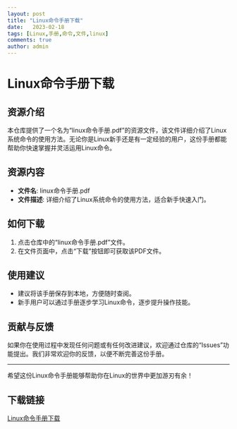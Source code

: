 ```yaml
---
layout: post
title: "Linux命令手册下载"
date:   2023-02-18
tags: [Linux,手册,命令,文件,linux]
comments: true
author: admin
---
```

# Linux命令手册下载

## 资源介绍

本仓库提供了一个名为“linux命令手册.pdf”的资源文件，该文件详细介绍了Linux系统命令的使用方法。无论你是Linux新手还是有一定经验的用户，这份手册都能帮助你快速掌握并灵活运用Linux命令。

## 资源内容

- **文件名**: linux命令手册.pdf
- **文件描述**: 详细介绍了Linux系统命令的使用方法，适合新手快速入门。

## 如何下载

1. 点击仓库中的“linux命令手册.pdf”文件。
2. 在文件页面中，点击“下载”按钮即可获取该PDF文件。

## 使用建议

- 建议将该手册保存到本地，方便随时查阅。
- 新手用户可以通过手册逐步学习Linux命令，逐步提升操作技能。

## 贡献与反馈

如果你在使用过程中发现任何问题或有任何改进建议，欢迎通过仓库的“Issues”功能提出。我们非常欢迎你的反馈，以便不断完善这份手册。

---

希望这份Linux命令手册能够帮助你在Linux的世界中更加游刃有余！

## 下载链接

[Linux命令手册下载](https://pan.quark.cn/s/a04fe63add5c)